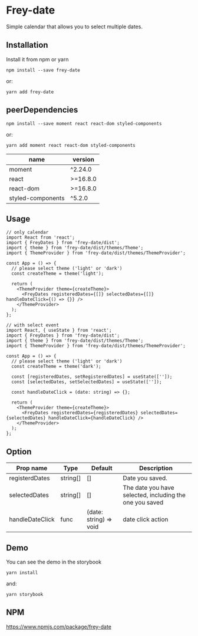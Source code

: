 # Frey-date

Simple calendar that allows you to select multiple dates.

## Installation

Install it from npm or yarn

```
npm install --save frey-date
```

or:

```
yarn add frey-date
```

## peerDependencies

```
npm install --save moment react react-dom styled-components
```

or:

```
yarn add moment react react-dom styled-components
```

| name              | version  |
| ----------------- | -------- |
| moment            | ^2.24.0  |
| react             | >=16.8.0 |
| react-dom         | >=16.8.0 |
| styled-components | ^5.2.0   |

## Usage

```tsx
// only calendar
import React from 'react';
import { FreyDates } from 'frey-date/dist';
import { theme } from 'frey-date/dist/themes/Theme';
import { ThemeProvider } from 'frey-date/dist/themes/ThemeProvider';

const App = () => {
  // please select theme ('light' or 'dark')
  const createTheme = theme('light');

  return (
    <ThemeProvider theme={createTheme}>
      <FreyDates registeredDates={[]} selectedDates={[]} handleDateClick={() => {}} />
    </ThemeProvider>
  );
};

// with select event
import React, { useState } from 'react';
import { FreyDates } from 'frey-date/dist';
import { theme } from 'frey-date/dist/themes/Theme';
import { ThemeProvider } from 'frey-date/dist/themes/ThemeProvider';

const App = () => {
  // please select theme ('light' or 'dark')
  const createTheme = theme('dark');

  const [registeredDates, setRegisteredDates] = useState(['']);
  const [selectedDates, setSelectedDates] = useState(['']);

  const handleDateClick = (date: string) => {};

  return (
    <ThemeProvider theme={createTheme}>
      <FreyDates registeredDates={registeredDates} selectedDates={selectedDates} handleDateClick={handleDateClick} />
    </ThemeProvider>
  );
};
```

## Option

| Prop name       | Type     | Default                | Description                                             |
| --------------- | -------- | ---------------------- | ------------------------------------------------------- |
| registerdDates  | string[] | []                     | Date you saved.                                         |
| selectedDates   | string[] | []                     | The date you have selected, including the one you saved |
| handleDateClick | func     | (date: string) => void | date click action                                       |

## Demo

You can see the demo in the storybook

```
yarn install
```

and:

```
yarn storybook
```

## NPM

https://www.npmjs.com/package/frey-date
